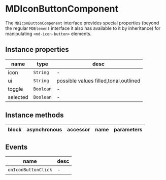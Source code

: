 # MDIconButtonComponent
The `MDIconButtonComponent` interface provides special properties (beyond the regular `MDElement` interface it also has available to it by inheritance) for manipulating `<md-icon-button>` elements.

## Instance properties

name|type|desc
---|---|---
icon|`String`|-
ui|`String`|possible values filled,tonal,outlined
toggle|`Boolean`|-
selected|`Boolean`|-

## Instance methods

block|asynchronous|accessor|name|parameters
---|---|---|---|---

## Events

name|desc
---|---
`onIconButtonClick`|-
